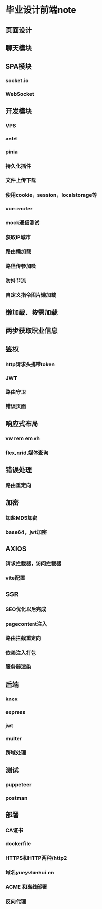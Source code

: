 # 毕业设计前端note

## 页面设计

## 聊天模块

## SPA模块

### socket.io

### WebSocket

## 开发模块

### VPS

### antd

### pinia

### 持久化插件

### 文件上传下载

### 使用cookie，session，localstorage等

### vue-router

### mock通信测试

### 获取IP城市

### 路由懒加载

### 路径传参加噪

### 防抖节流

### 自定义指令图片懒加载

## 懒加载、按需加载

## 两步获取职业信息

## 鉴权

### http请求头携带token

### JWT

### 路由守卫

### 错误页面

## 响应式布局

### vw rem em vh

### flex,grid,媒体查询

## 错误处理

### 路由重定向

## 加密

### 加盐MD5加密

### base64，jwt加密

## AXIOS

### 请求拦截器，访问拦截器

### vite配置

## SSR

### SEO优化以后完成

### pagecontent注入

### 路由拦截重定向

### 依赖注入打包

### 服务器渲染

## 后端

### knex

### express

### jwt

### multer

### 跨域处理

## 测试

### puppeteer

### postman

## 部署

### CA证书

### dockerfile

### HTTPS和HTTP两种/http2

### 域名yueyvlunhui.cn

### ACME 和离线部署

### 反向代理
